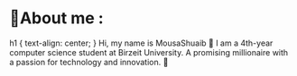 <h1>💫About me :</h1>
  h1 {
    text-align: center;
  }
Hi, my name is MousaShuaib 👋
I am a 4th-year computer science student at Birzeit University.
A promising millionaire with a passion for technology and innovation. 🌟
